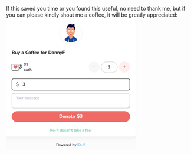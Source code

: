 If this saved you time or you found this useful, no need to thank me, but if you can please kindly shout me a coffee, it will be greatly appreciated:
<br>
[<img src='https://github.com/DannyFGitHub/kofi/raw/main/kofi.png' height='356' alt='Donate'/>](https://ko-fi.com/developerone/?hidefeed=true&widget=true&embed=true&preview=true)
